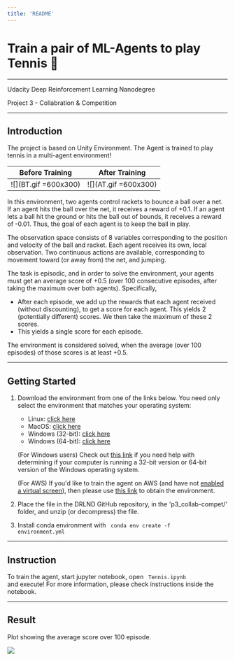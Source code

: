 ```yaml
---
title: 'README'
---
```


# Train a pair of ML-Agents to play Tennis :tennis:

---

Udacity Deep Reinforcement Learning Nanodegree

Project 3 - Collabration & Competition

---

## Introduction

The project is based on Unity Environment. The Agent is trained to play tennis in a multi-agent environment!

| Before Training | After Training |
| :---: | :---: |
| ![](BT.gif =600x300) | ![](AT.gif =600x300) |

In this environment, two agents control rackets to bounce a ball over a net. If an agent hits the ball over the net, it receives a reward of +0.1. If an agent lets a ball hit the ground or hits the ball out of bounds, it receives a reward of -0.01. Thus, the goal of each agent is to keep the ball in play.

The observation space consists of 8 variables corresponding to the position and velocity of the ball and racket. Each agent receives its own, local observation. Two continuous actions are available, corresponding to movement toward (or away from) the net, and jumping.

The task is episodic, and in order to solve the environment, your agents must get an average score of +0.5 (over 100 consecutive episodes, after taking the maximum over both agents). Specifically,
 - After each episode, we add up the rewards that each agent received (without discounting), to get a score for each agent. This yields 2 (potentially different) scores. We then take the maximum of these 2 scores.
 - This yields a single score for each episode.

The environment is considered solved, when the average (over 100 episodes) of those scores is at least +0.5.

---

## Getting Started

1. Download the environment from one of the links below. You need only select the environment that matches your operating system:

    - Linux: [click here](https://s3-us-west-1.amazonaws.com/udacity-drlnd/P3/Tennis/Tennis_Linux.zip)
    - MacOS: [click here](https://s3-us-west-1.amazonaws.com/udacity-drlnd/P3/Tennis/Tennis.app.zip)
    - Windows (32-bit): [click here](https://s3-us-west-1.amazonaws.com/udacity-drlnd/P3/Tennis/Tennis_Windows_x86.zip)
    - Windows (64-bit): [click here](https://s3-us-west-1.amazonaws.com/udacity-drlnd/P3/Tennis/Tennis_Windows_x86_64.zip)

    (For Windows users) Check out [this link](https://support.microsoft.com/en-us/help/827218/how-to-determine-whether-a-computer-is-running-a-32-bit-version-or-64) if you need help with determining if your computer is running a 32-bit version or 64-bit version of the Windows operating system.

    (For AWS) If you'd like to train the agent on AWS (and have not [enabled a virtual screen](https://github.com/Unity-Technologies/ml-agents/blob/master/docs/Training-on-Amazon-Web-Service.md)), then please use [this link](https://s3-us-west-1.amazonaws.com/udacity-drlnd/P3/Tennis/Tennis_Linux_NoVis.zip) to obtain the environment.

2. Place the file in the DRLND GitHub repository, in the 'p3_collab-compet/' folder, and unzip (or decompress) the file.

3. Install conda environment with  <code> conda env create -f environment.yml </code>

---

## Instruction

To train the agent, start jupyter notebook, open <code> Tennis.ipynb </code> and execute! For more information, please check instructions inside the notebook.

---

## Result

Plot showing the average score over 100 episode.

![](plot.png)